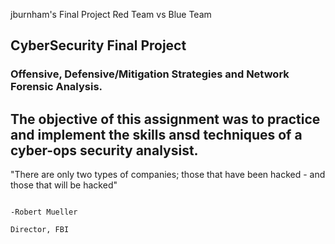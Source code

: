 jburnham's Final Project
Red Team vs Blue Team
## CyberSecurity Final Project
### Offensive, Defensive/Mitigation Strategies and Network Forensic Analysis.

## The objective of this assignment was to practice and implement the skills ansd techniques of a cyber-ops security analysist.

"There are only two types of companies; those that have been hacked - and those that will be hacked"

                                                                                   -Robert Mueller
                                                                                    Director, FBI
